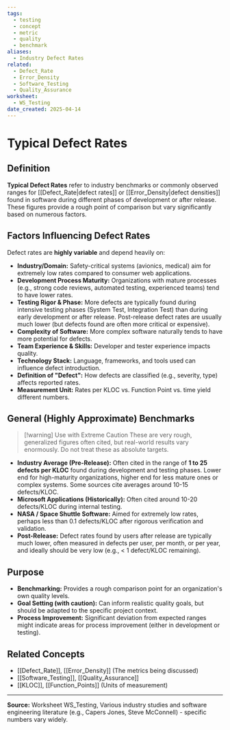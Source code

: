 ```yaml
---
tags:
  - testing
  - concept
  - metric
  - quality
  - benchmark
aliases:
  - Industry Defect Rates
related:
  - Defect_Rate
  - Error_Density
  - Software_Testing
  - Quality_Assurance
worksheet:
  - WS_Testing
date_created: 2025-04-14
---
```

# Typical Defect Rates

## Definition

**Typical Defect Rates** refer to industry benchmarks or commonly observed ranges for [[Defect_Rate|defect rates]] or [[Error_Density|defect densities]] found in software during different phases of development or after release. These figures provide a rough point of comparison but vary significantly based on numerous factors.

## Factors Influencing Defect Rates

Defect rates are **highly variable** and depend heavily on:

- **Industry/Domain:** Safety-critical systems (avionics, medical) aim for extremely low rates compared to consumer web applications.
- **Development Process Maturity:** Organizations with mature processes (e.g., strong code reviews, automated testing, experienced teams) tend to have lower rates.
- **Testing Rigor & Phase:** More defects are typically found during intensive testing phases (System Test, Integration Test) than during early development or after release. Post-release defect rates are usually much lower (but defects found are often more critical or expensive).
- **Complexity of Software:** More complex software naturally tends to have more potential for defects.
- **Team Experience & Skills:** Developer and tester experience impacts quality.
- **Technology Stack:** Language, frameworks, and tools used can influence defect introduction.
- **Definition of "Defect":** How defects are classified (e.g., severity, type) affects reported rates.
- **Measurement Unit:** Rates per KLOC vs. Function Point vs. time yield different numbers.

## General (Highly Approximate) Benchmarks

>[!warning] Use with Extreme Caution
> These are very rough, generalized figures often cited, but real-world results vary enormously. Do not treat these as absolute targets.

- **Industry Average (Pre-Release):** Often cited in the range of **1 to 25 defects per KLOC** found during development and testing phases. Lower end for high-maturity organizations, higher end for less mature ones or complex systems. Some sources cite averages around 10-15 defects/KLOC.
- **Microsoft Applications (Historically):** Often cited around 10-20 defects/KLOC during internal testing.
- **NASA / Space Shuttle Software:** Aimed for extremely low rates, perhaps less than 0.1 defects/KLOC after rigorous verification and validation.
- **Post-Release:** Defect rates found by users after release are typically much lower, often measured in defects per user, per month, or per year, and ideally should be very low (e.g., < 1 defect/KLOC remaining).

## Purpose

- **Benchmarking:** Provides a rough comparison point for an organization's own quality levels.
- **Goal Setting (with caution):** Can inform realistic quality goals, but should be adapted to the specific project context.
- **Process Improvement:** Significant deviation from expected ranges might indicate areas for process improvement (either in development or testing).

## Related Concepts
- [[Defect_Rate]], [[Error_Density]] (The metrics being discussed)
- [[Software_Testing]], [[Quality_Assurance]]
- [[KLOC]], [[Function_Points]] (Units of measurement)

---
**Source:** Worksheet WS_Testing, Various industry studies and software engineering literature (e.g., Capers Jones, Steve McConnell) - specific numbers vary widely.